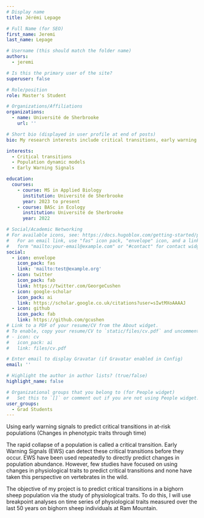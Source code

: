 ```yaml
---
# Display name
title: Jérémi Lepage

# Full Name (for SEO)
first_name: Jeremi
last_name: Lepage

# Username (this should match the folder name)
authors:
  - jeremi

# Is this the primary user of the site?
superuser: false

# Role/position
role: Master's Student

# Organizations/Affiliations
organizations:
  - name: Université de Sherbrooke
    url: ''

# Short bio (displayed in user profile at end of posts)
bio: My research interests include critical transitions, early warning signals and traits based analysis.

interests:
  - Critical transitions
  - Population dynamic models
  - Early Warning Signals

education:
  courses:
    - course: MS in Applied Biology
      institution: Université de Sherbrooke
      year: 2023 to present
    - course: BASc in Ecology
      institution: Université de Sherbrooke
      year: 2022

# Social/Academic Networking
# For available icons, see: https://docs.hugoblox.com/getting-started/page-builder/#icons
#   For an email link, use "fas" icon pack, "envelope" icon, and a link in the
#   form "mailto:your-email@example.com" or "#contact" for contact widget.
social:
  - icon: envelope
    icon_pack: fas
    link: 'mailto:test@example.org'
  - icon: twitter
    icon_pack: fab
    link: https://twitter.com/GeorgeCushen
  - icon: google-scholar
    icon_pack: ai
    link: https://scholar.google.co.uk/citations?user=sIwtMXoAAAAJ
  - icon: github
    icon_pack: fab
    link: https://github.com/gcushen
# Link to a PDF of your resume/CV from the About widget.
# To enable, copy your resume/CV to `static/files/cv.pdf` and uncomment the lines below.
# - icon: cv
#   icon_pack: ai
#   link: files/cv.pdf

# Enter email to display Gravatar (if Gravatar enabled in Config)
email: ''

# Highlight the author in author lists? (true/false)
highlight_name: false

# Organizational groups that you belong to (for People widget)
#   Set this to `[]` or comment out if you are not using People widget.
user_groups:
  - Grad Students
---
```


Using early warning signals to predict critical transitions in at-risk populations (Changes in phenotypic traits through time)

The rapid collapse of a population is called a critical transition. Early Warning Signals (EWS) can detect these critical transitions before they occur. EWS have been used repeatedly to directly predict changes in population abundance. However, few studies have focused on using changes in physiological traits to predict critical transitions and none have taken this perspective on vertebrates in the wild. 

The objective of my project is to predict critical transitions in a bighorn sheep population via the study of physiological traits. To do this, I will use breakpoint analyses on time series of physiological traits measured over the last 50 years on bighorn sheep individuals at Ram Mountain.
